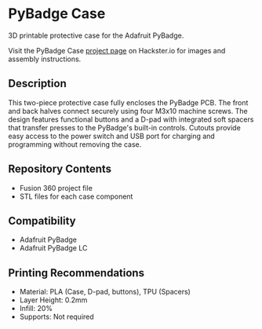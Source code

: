# PyBadge Case
3D printable protective case for the Adafruit PyBadge.

Visit the PyBadge Case [project page](https://www.hackster.io/rhammell/pybadge-protective-case-with-d-pad-95c8a2) on Hackster.io for images and assembly instructions.

## Description
This two-piece protective case fully encloses the PyBadge PCB. The front and back halves connect securely using four M3x10 machine screws. The design features functional buttons and a D-pad with integrated soft spacers that transfer presses to the PyBadge's built-in controls. Cutouts provide easy access to the power switch and USB port for charging and programming without removing the case.

## Repository Contents
- Fusion 360 project file
- STL files for each case component

## Compatibility
- Adafruit PyBadge
- Adafruit PyBadge LC

## Printing Recommendations
- Material: PLA (Case, D-pad, buttons), TPU (Spacers)
- Layer Height: 0.2mm
- Infill: 20%
- Supports: Not required